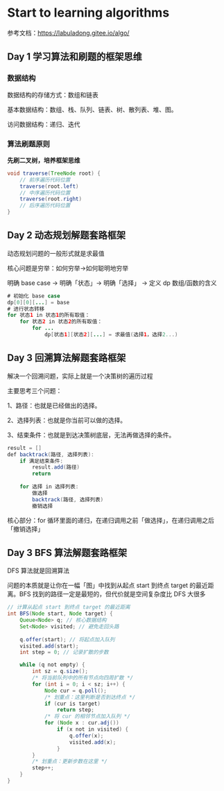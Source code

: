 # Start to learning algorithms
参考文档：https://labuladong.gitee.io/algo/

## Day 1 学习算法和刷题的框架思维
### 数据结构
数据结构的存储方式：数组和链表

基本数据结构：数组、栈、队列、链表、树、散列表、堆、图。

访问数据结构：递归、迭代
### 算法刷题原则
**先刷二叉树，培养框架思维**
```java
void traverse(TreeNode root) {
    // 前序遍历代码位置
    traverse(root.left)
    // 中序遍历代码位置
    traverse(root.right)
    // 后序遍历代码位置
}
```
## Day 2 动态规划解题套路框架
动态规划问题的一般形式就是求最值

核心问题是穷举：如何穷举->如何聪明地穷举

明确 base case -> 明确「状态」-> 明确「选择」 -> 定义 dp 数组/函数的含义

```java
# 初始化 base case
dp[0][0][...] = base
# 进行状态转移
for 状态1 in 状态1的所有取值：
    for 状态2 in 状态2的所有取值：
        for ...
            dp[状态1][状态2][...] = 求最值(选择1，选择2...)

```
## Day 3 回溯算法解题套路框架
解决一个回溯问题，实际上就是一个决策树的遍历过程

主要思考三个问题：

1、路径：也就是已经做出的选择。

2、选择列表：也就是你当前可以做的选择。

3、结束条件：也就是到达决策树底层，无法再做选择的条件。

```java
result = []
def backtrack(路径, 选择列表):
    if 满足结束条件:
        result.add(路径)
        return
    
    for 选择 in 选择列表:
        做选择
        backtrack(路径, 选择列表)
        撤销选择
```

核心部分：for 循环里面的递归，在递归调用之前「做选择」，在递归调用之后「撤销选择」

## Day 3 BFS 算法解题套路框架
DFS 算法就是回溯算法

问题的本质就是让你在一幅「图」中找到从起点 start 到终点 target 的最近距离。BFS 找到的路径一定是最短的，但代价就是空间复杂度比 DFS 大很多
```java
// 计算从起点 start 到终点 target 的最近距离
int BFS(Node start, Node target) {
    Queue<Node> q; // 核心数据结构
    Set<Node> visited; // 避免走回头路
    
    q.offer(start); // 将起点加入队列
    visited.add(start);
    int step = 0; // 记录扩散的步数

    while (q not empty) {
        int sz = q.size();
        /* 将当前队列中的所有节点向四周扩散 */
        for (int i = 0; i < sz; i++) {
            Node cur = q.poll();
            /* 划重点：这里判断是否到达终点 */
            if (cur is target)
                return step;
            /* 将 cur 的相邻节点加入队列 */
            for (Node x : cur.adj())
                if (x not in visited) {
                    q.offer(x);
                    visited.add(x);
                }
        }
        /* 划重点：更新步数在这里 */
        step++;
    }
}

```